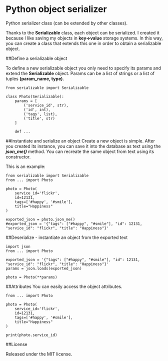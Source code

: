 # Python object serializer
Python serializer class (can be extended by other classes).

Thanks to the **Serializable** class, each object can be serialized. I created it because I like saving my objects in **key->value** storage systems. In this way, you can create a class that extends this one in order to obtain a serializable object.

##Define a serializable object

To define a new serializable object you only need to specify its params and extend the **Serializable** object. Params can be a list of strings or a list of tuples **(param_name, type)**.

```
from serializable import Serializable

class Photo(Serializable):
	params = [
		('service_id', str), 
		('id', int), 
		('tags', list), 
		('title', str)
	]

	def ...
```

##Instantiate and serialize an object
Create a new object is simple. After you created its instance, you can save it into the database as text using the ***json_me()*** method. You can recreate the same object from text using its constructor. 

This is an example:

```
from serializable import Serializable
from ... import Photo

photo = Photo(
	service_id='flickr', 
	id=12131, 
	tags=['#happy', '#smile'], 
	title="Happiness"
)

exported_json = photo.json_me()
#exported_json = '{"tags": ["#happy", "#smile"], "id": 12131, "service_id": "flickr", "title": "Happiness"}'
```

##Deserialize - instantiate an object from the exported text

```
import json
from ... import Photo

exported_json = '{"tags": ["#happy", "#smile"], "id": 12131, "service_id": "flickr", "title": "Happiness"}'
params = json.loads(exported_json)

photo = Photo(**params)
```

##Attributes
You can easily access the object attributes.

```
from ... import Photo

photo = Photo(
	service_id='flickr', 
	id=12131, 
	tags=['#happy', '#smile'], 
	title="Happiness"
)

print(photo.service_id)
```

##License

Released under the MIT license.

